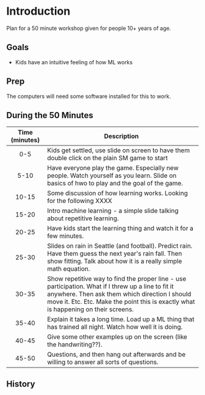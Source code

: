 # Introduction

Plan for a 50 minute workshop given for people 10+ years of age.

## Goals

- Kids have an intuitive feeling of how ML works

## Prep

The computers will need some software installed for this to work.

## During the 50 Minutes

| Time (minutes) | Description |
| :-----------------: | ---------- |
| 0-5 | Kids get settled, use slide on screen to have them double click on the plain SM game to start|
| 5-10 | Have everyone play the game. Especially new people. Watch yourself as you learn. Slide on basics of hwo to play and the goal of the game. |
| 10-15 | Some discussion of how learning works. Looking for the following XXXX |
| 15-20 | Intro machine learning - a simple slide talking about repetitive learning. |
| 20-25 | Have kids start the learning thing and watch it for a few minutes. |
| 25-30 | Slides on rain in Seattle (and football). Predict rain. Have them guess the next year's rain fall. Then show fitting. Talk about how it is a really simple math equation. |
| 30-35 | Show repetitive way to find the proper line - use participation. What if I threw up a line to fit it anywhere. Then ask them which direction I should move it. Etc. Etc. Make the point this is exactly what is happening on their screens. |
| 35-40 | Explain it takes a long time. Load up a ML thing that has trained all night. Watch how well it is doing. |
| 40-45 | Give some other examples up on the screen (like the handwriting??). |
| 45-50 | Questions, and then hang out afterwards and be willing to answer all sorts of questions. |

## History
